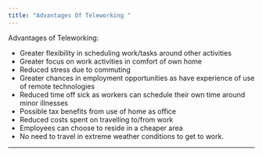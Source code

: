 ```yaml
---
title: "Advantages Of Teleworking "
--- 
```

Advantages of Teleworking:

- Greater flexibility in scheduling work/tasks around other activities
- Greater focus on work activities in comfort of own home
- Reduced stress due to commuting
- Greater chances in employment opportunities as have experience of use of remote technologies
- Reduced time off sick as workers can schedule their own time around minor illnesses
- Possible tax benefits from use of home as office
- Reduced costs spent on travelling to/from work
- Employees can choose to  reside in a cheaper area
- No need to travel in extreme weather conditions to get to work. 
--- 
